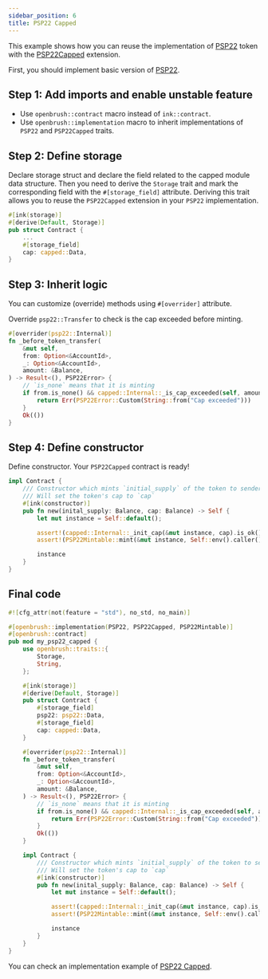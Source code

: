 ```yaml
---
sidebar_position: 6
title: PSP22 Capped
---
```


This example shows how you can reuse the implementation of [PSP22](https://github.com/Brushfam/openbrush-contracts/tree/main/contracts/src/token/psp22) token with the [PSP22Capped](https://github.com/Brushfam/openbrush-contracts/tree/main/contracts/src/token/psp22/extensions/capped.rs) extension.

First, you should implement basic version of [PSP22](../psp22.md).

## Step 1: Add imports and enable unstable feature

- Use `openbrush::contract` macro instead of `ink::contract`.
- Use `openbrush::implementation` macro to inherit implementations of `PSP22` and `PSP22Capped` traits.

## Step 2: Define storage

Declare storage struct and declare the field related to the capped module data structure.
Then you need to derive the `Storage` trait and mark the corresponding field with
the `#[storage_field]` attribute. Deriving this trait allows you to reuse the
`PSP22Capped` extension in your `PSP22` implementation.

```rust
#[ink(storage)]
#[derive(Default, Storage)]
pub struct Contract {
    ...
    #[storage_field]
    cap: capped::Data,
}
```

## Step 3: Inherit logic

You can customize (override) methods using `#[overrider]` attribute.

Override `psp22::Transfer` to check is the cap exceeded before minting.

```rust 
#[overrider(psp22::Internal)]
fn _before_token_transfer(
    &mut self,
    from: Option<&AccountId>,
    _: Option<&AccountId>,
    amount: &Balance,
) -> Result<(), PSP22Error> {
    // `is_none` means that it is minting
    if from.is_none() && capped::Internal::_is_cap_exceeded(self, amount) {
        return Err(PSP22Error::Custom(String::from("Cap exceeded")))
    }
    Ok(())
}
```

## Step 4: Define constructor

Define constructor. Your `PSP22Capped` contract is ready!

```rust
impl Contract {
    /// Constructor which mints `initial_supply` of the token to sender
    /// Will set the token's cap to `cap`
    #[ink(constructor)]
    pub fn new(inital_supply: Balance, cap: Balance) -> Self {
        let mut instance = Self::default();

        assert!(capped::Internal::_init_cap(&mut instance, cap).is_ok());
        assert!(PSP22Mintable::mint(&mut instance, Self::env().caller(), inital_supply).is_ok());

        instance
    }
}
```

## Final code

```rust
#![cfg_attr(not(feature = "std"), no_std, no_main)]

#[openbrush::implementation(PSP22, PSP22Capped, PSP22Mintable)]
#[openbrush::contract]
pub mod my_psp22_capped {
    use openbrush::traits::{
        Storage,
        String,
    };

    #[ink(storage)]
    #[derive(Default, Storage)]
    pub struct Contract {
        #[storage_field]
        psp22: psp22::Data,
        #[storage_field]
        cap: capped::Data,
    }

    #[overrider(psp22::Internal)]
    fn _before_token_transfer(
        &mut self,
        from: Option<&AccountId>,
        _: Option<&AccountId>,
        amount: &Balance,
    ) -> Result<(), PSP22Error> {
        // `is_none` means that it is minting
        if from.is_none() && capped::Internal::_is_cap_exceeded(self, amount) {
            return Err(PSP22Error::Custom(String::from("Cap exceeded")))
        }
        Ok(())
    }

    impl Contract {
        /// Constructor which mints `initial_supply` of the token to sender
        /// Will set the token's cap to `cap`
        #[ink(constructor)]
        pub fn new(inital_supply: Balance, cap: Balance) -> Self {
            let mut instance = Self::default();

            assert!(capped::Internal::_init_cap(&mut instance, cap).is_ok());
            assert!(PSP22Mintable::mint(&mut instance, Self::env().caller(), inital_supply).is_ok());

            instance
        }
    }
}
```

You can check an implementation example of [PSP22 Capped](https://github.com/Brushfam/openbrush-contracts/tree/main/examples/psp22_extensions/capped).
